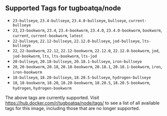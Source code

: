 ## Supported Tags for tugboatqa/node

* `23-bullseye`, `23.4-bullseye`, `23.4.0-bullseye`, `bullseye`, `current-bullseye`
* `23`, `23-bookworm`, `23.4`, `23.4-bookworm`, `23.4.0`, `23.4.0-bookworm`, `bookworm`, `current`, `current-bookworm`, `latest`
* `22-bullseye`, `22.12-bullseye`, `22.12.0-bullseye`, `jod-bullseye`, `lts-bullseye`
* `22`, `22-bookworm`, `22.12`, `22.12-bookworm`, `22.12.0`, `22.12.0-bookworm`, `jod`, `jod-bookworm`, `lts`, `lts-bookworm`, `lts-jod`
* `20-bullseye`, `20.18-bullseye`, `20.18.1-bullseye`, `iron-bullseye`
* `20`, `20-bookworm`, `20.18`, `20.18-bookworm`, `20.18.1`, `20.18.1-bookworm`, `iron`, `iron-bookworm`
* `18-bullseye`, `18.20-bullseye`, `18.20.5-bullseye`, `hydrogen-bullseye`
* `18`, `18-bookworm`, `18.20`, `18.20-bookworm`, `18.20.5`, `18.20.5-bookworm`, `hydrogen`, `hydrogen-bookworm`

The above tags are currently supported. Visit https://hub.docker.com/r/tugboatqa/node/tags/ to see a list of all available tags for this image, including those that are no longer supported.
